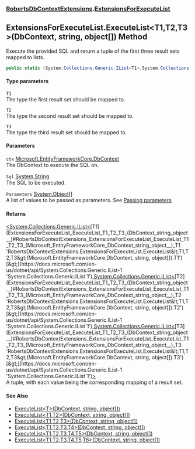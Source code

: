 ### [RobertsDbContextExtensions](RobertsDbContextExtensions 'RobertsDbContextExtensions').[ExtensionsForExecuteList](ExtensionsForExecuteList 'RobertsDbContextExtensions.ExtensionsForExecuteList')
## ExtensionsForExecuteList.ExecuteList&lt;T1,T2,T3&gt;(DbContext, string, object[]) Method
Execute the provided SQL and return a tuple of the 
first three result sets mapped to lists.
```csharp
public static (System.Collections.Generic.IList<T1>,System.Collections.Generic.IList<T2>,System.Collections.Generic.IList<T3>) ExecuteList<T1,T2,T3>(this Microsoft.EntityFrameworkCore.DbContext ctx, string Sql, params object[] Parameters);
```
#### Type parameters
<a name='RobertsDbContextExtensions_ExtensionsForExecuteList_ExecuteList_T1_T2_T3_(Microsoft_EntityFrameworkCore_DbContext_string_object__)_T1'></a>
`T1`  
The type the first result set should be mapped to.
  
<a name='RobertsDbContextExtensions_ExtensionsForExecuteList_ExecuteList_T1_T2_T3_(Microsoft_EntityFrameworkCore_DbContext_string_object__)_T2'></a>
`T2`  
The type the second result set should be mapped to.
  
<a name='RobertsDbContextExtensions_ExtensionsForExecuteList_ExecuteList_T1_T2_T3_(Microsoft_EntityFrameworkCore_DbContext_string_object__)_T3'></a>
`T3`  
The type the third result set should be mapped to.
  
#### Parameters
<a name='RobertsDbContextExtensions_ExtensionsForExecuteList_ExecuteList_T1_T2_T3_(Microsoft_EntityFrameworkCore_DbContext_string_object__)_ctx'></a>
`ctx` [Microsoft.EntityFrameworkCore.DbContext](https://docs.microsoft.com/en-us/dotnet/api/Microsoft.EntityFrameworkCore.DbContext 'Microsoft.EntityFrameworkCore.DbContext')  
The DbContext to execute the SQL on.
  
<a name='RobertsDbContextExtensions_ExtensionsForExecuteList_ExecuteList_T1_T2_T3_(Microsoft_EntityFrameworkCore_DbContext_string_object__)_Sql'></a>
`Sql` [System.String](https://docs.microsoft.com/en-us/dotnet/api/System.String 'System.String')  
The SQL to be executed.
  
<a name='RobertsDbContextExtensions_ExtensionsForExecuteList_ExecuteList_T1_T2_T3_(Microsoft_EntityFrameworkCore_DbContext_string_object__)_Parameters'></a>
`Parameters` [System.Object](https://docs.microsoft.com/en-us/dotnet/api/System.Object 'System.Object')[[]](https://docs.microsoft.com/en-us/dotnet/api/System.Array 'System.Array')  
A list of values to be passed as parameters. See [Passing parameters](https://github.com/rmacfadyen/RobertsDbContextExtensions/blob/master/Parameters.md 'https://github.com/rmacfadyen/RobertsDbContextExtensions/blob/master/Parameters.md')
  
#### Returns
[&lt;](https://docs.microsoft.com/en-us/dotnet/api/System.ValueTuple 'System.ValueTuple')[System.Collections.Generic.IList&lt;](https://docs.microsoft.com/en-us/dotnet/api/System.Collections.Generic.IList-1 'System.Collections.Generic.IList`1')[T1](ExtensionsForExecuteList_ExecuteList_T1_T2_T3_(DbContext_string_object__)#RobertsDbContextExtensions_ExtensionsForExecuteList_ExecuteList_T1_T2_T3_(Microsoft_EntityFrameworkCore_DbContext_string_object__)_T1 'RobertsDbContextExtensions.ExtensionsForExecuteList.ExecuteList&lt;T1,T2,T3&gt;(Microsoft.EntityFrameworkCore.DbContext, string, object[]).T1')[&gt;](https://docs.microsoft.com/en-us/dotnet/api/System.Collections.Generic.IList-1 'System.Collections.Generic.IList`1')[,](https://docs.microsoft.com/en-us/dotnet/api/System.ValueTuple 'System.ValueTuple')[System.Collections.Generic.IList&lt;](https://docs.microsoft.com/en-us/dotnet/api/System.Collections.Generic.IList-1 'System.Collections.Generic.IList`1')[T2](ExtensionsForExecuteList_ExecuteList_T1_T2_T3_(DbContext_string_object__)#RobertsDbContextExtensions_ExtensionsForExecuteList_ExecuteList_T1_T2_T3_(Microsoft_EntityFrameworkCore_DbContext_string_object__)_T2 'RobertsDbContextExtensions.ExtensionsForExecuteList.ExecuteList&lt;T1,T2,T3&gt;(Microsoft.EntityFrameworkCore.DbContext, string, object[]).T2')[&gt;](https://docs.microsoft.com/en-us/dotnet/api/System.Collections.Generic.IList-1 'System.Collections.Generic.IList`1')[,](https://docs.microsoft.com/en-us/dotnet/api/System.ValueTuple 'System.ValueTuple')[System.Collections.Generic.IList&lt;](https://docs.microsoft.com/en-us/dotnet/api/System.Collections.Generic.IList-1 'System.Collections.Generic.IList`1')[T3](ExtensionsForExecuteList_ExecuteList_T1_T2_T3_(DbContext_string_object__)#RobertsDbContextExtensions_ExtensionsForExecuteList_ExecuteList_T1_T2_T3_(Microsoft_EntityFrameworkCore_DbContext_string_object__)_T3 'RobertsDbContextExtensions.ExtensionsForExecuteList.ExecuteList&lt;T1,T2,T3&gt;(Microsoft.EntityFrameworkCore.DbContext, string, object[]).T3')[&gt;](https://docs.microsoft.com/en-us/dotnet/api/System.Collections.Generic.IList-1 'System.Collections.Generic.IList`1')[&gt;](https://docs.microsoft.com/en-us/dotnet/api/System.ValueTuple 'System.ValueTuple')  
A tuple, with each value being the corresponding mapping of a result set.
#### See Also
- [ExecuteList&lt;T&gt;(DbContext, string, object[])](ExtensionsForExecuteList_ExecuteList_T_(DbContext_string_object__) 'RobertsDbContextExtensions.ExtensionsForExecuteList.ExecuteList&lt;T&gt;(Microsoft.EntityFrameworkCore.DbContext, string, object[])')
- [ExecuteList&lt;T1,T2&gt;(DbContext, string, object[])](ExtensionsForExecuteList_ExecuteList_T1_T2_(DbContext_string_object__) 'RobertsDbContextExtensions.ExtensionsForExecuteList.ExecuteList&lt;T1,T2&gt;(Microsoft.EntityFrameworkCore.DbContext, string, object[])')
- [ExecuteList&lt;T1,T2,T3&gt;(DbContext, string, object[])](ExtensionsForExecuteList_ExecuteList_T1_T2_T3_(DbContext_string_object__) 'RobertsDbContextExtensions.ExtensionsForExecuteList.ExecuteList&lt;T1,T2,T3&gt;(Microsoft.EntityFrameworkCore.DbContext, string, object[])')
- [ExecuteList&lt;T1,T2,T3,T4&gt;(DbContext, string, object[])](ExtensionsForExecuteList_ExecuteList_T1_T2_T3_T4_(DbContext_string_object__) 'RobertsDbContextExtensions.ExtensionsForExecuteList.ExecuteList&lt;T1,T2,T3,T4&gt;(Microsoft.EntityFrameworkCore.DbContext, string, object[])')
- [ExecuteList&lt;T1,T2,T3,T4,T5&gt;(DbContext, string, object[])](ExtensionsForExecuteList_ExecuteList_T1_T2_T3_T4_T5_(DbContext_string_object__) 'RobertsDbContextExtensions.ExtensionsForExecuteList.ExecuteList&lt;T1,T2,T3,T4,T5&gt;(Microsoft.EntityFrameworkCore.DbContext, string, object[])')
- [ExecuteList&lt;T1,T2,T3,T4,T5,T6&gt;(DbContext, string, object[])](ExtensionsForExecuteList_ExecuteList_T1_T2_T3_T4_T5_T6_(DbContext_string_object__) 'RobertsDbContextExtensions.ExtensionsForExecuteList.ExecuteList&lt;T1,T2,T3,T4,T5,T6&gt;(Microsoft.EntityFrameworkCore.DbContext, string, object[])')
